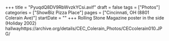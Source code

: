+++
title = "PyuqdQ8DV9RbWvzkYCsi.avif"
draft = false
tags = ["Photos"]
categories = ["ShowBiz Pizza Place"]
pages = ["Cincinnati, OH (8801 Colerain Ave)"]
startDate = ""
+++
Rolling Stone Magazine poster in the side (Holiday 2002) hallwayhttps://archive.org/details/CEC_Colerain_Photos/CECcolerain010.JPG/
